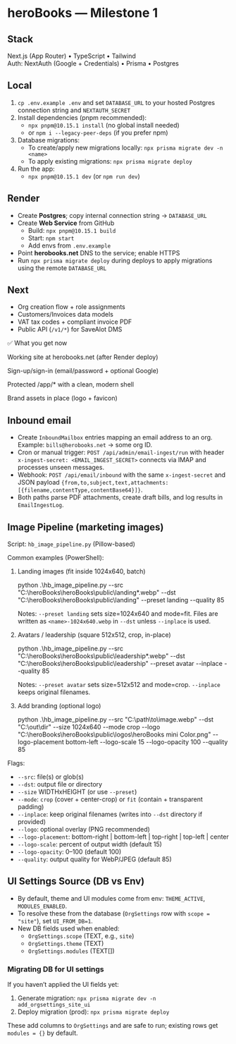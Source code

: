 # heroBooks — Milestone 1

## Stack
Next.js (App Router) • TypeScript • Tailwind  
Auth: NextAuth (Google + Credentials) • Prisma • Postgres

## Local
1) `cp .env.example .env` and set `DATABASE_URL` to your hosted Postgres connection string and `NEXTAUTH_SECRET`
2) Install dependencies (pnpm recommended):
   - `npx pnpm@10.15.1 install`  (no global install needed)
   - or `npm i --legacy-peer-deps` (if you prefer npm)
3) Database migrations:
   - To create/apply new migrations locally: `npx prisma migrate dev -n <name>`
   - To apply existing migrations: `npx prisma migrate deploy`
4) Run the app:
   - `npx pnpm@10.15.1 dev` (or `npm run dev`)

## Render
- Create **Postgres**; copy internal connection string -> `DATABASE_URL`
- Create **Web Service** from GitHub
  - Build: `npx pnpm@10.15.1 build`
  - Start: `npm start`
  - Add envs from `.env.example`
- Point **herobooks.net** DNS to the service; enable HTTPS
- Run `npx prisma migrate deploy` during deploys to apply migrations using the remote `DATABASE_URL`

## Next
- Org creation flow + role assignments
- Customers/Invoices data models
- VAT tax codes + compliant invoice PDF
- Public API (`/v1/*`) for SaveAlot DMS

✅ What you get now

Working site at herobooks.net (after Render deploy)

Sign-up/sign-in (email/password + optional Google)

Protected /app/* with a clean, modern shell

Brand assets in place (logo + favicon)

## Inbound email
- Create `InboundMailbox` entries mapping an email address to an org. Example: `bills@herobooks.net` -> some org ID.
- Cron or manual trigger: `POST /api/admin/email-ingest/run` with header `x-ingest-secret: <EMAIL_INGEST_SECRET>` connects via IMAP and processes unseen messages.
- Webhook: `POST /api/email/inbound` with the same `x-ingest-secret` and JSON payload `{from,to,subject,text,attachments:[{filename,contentType,contentBase64}]}`.
- Both paths parse PDF attachments, create draft bills, and log results in `EmailIngestLog`.

## Image Pipeline (marketing images)

Script: `hb_image_pipeline.py` (Pillow-based)

Common examples (PowerShell):

1) Landing images (fit inside 1024x640, batch)

   python .\hb_image_pipeline.py --src "C:\heroBooks\heroBooks\public\landing\*.webp" --dst "C:\heroBooks\heroBooks\public\landing" --preset landing --quality 85

   Notes: `--preset landing` sets size=1024x640 and mode=fit. Files are written as `<name>-1024x640.webp` in `--dst` unless `--inplace` is used.

2) Avatars / leadership (square 512x512, crop, in-place)

   python .\hb_image_pipeline.py --src "C:\heroBooks\heroBooks\public\leadership\*.webp" --dst "C:\heroBooks\heroBooks\public\leadership" --preset avatar --inplace --quality 85

   Notes: `--preset avatar` sets size=512x512 and mode=crop. `--inplace` keeps original filenames.

3) Add branding (optional logo)

   python .\hb_image_pipeline.py --src "C:\path\to\image.webp" --dst "C:\out\dir" --size 1024x640 --mode crop --logo "C:\heroBooks\heroBooks\public\logos\heroBooks mini Color.png" --logo-placement bottom-left --logo-scale 15 --logo-opacity 100 --quality 85

Flags:
- `--src`: file(s) or glob(s)
- `--dst`: output file or directory
- `--size` WIDTHxHEIGHT (or use `--preset`)
- `--mode`: `crop` (cover + center-crop) or `fit` (contain + transparent padding)
- `--inplace`: keep original filenames (writes into `--dst` directory if provided)
- `--logo`: optional overlay (PNG recommended)
- `--logo-placement`: bottom-right | bottom-left | top-right | top-left | center
- `--logo-scale`: percent of output width (default 15)
- `--logo-opacity`: 0–100 (default 100)
- `--quality`: output quality for WebP/JPEG (default 85)

## UI Settings Source (DB vs Env)

- By default, theme and UI modules come from env: `THEME_ACTIVE`, `MODULES_ENABLED`.
- To resolve these from the database (`OrgSettings` row with `scope = "site"`), set `UI_FROM_DB=1`.
- New DB fields used when enabled:
  - `OrgSettings.scope` (TEXT, e.g., `site`)
  - `OrgSettings.theme` (TEXT)
  - `OrgSettings.modules` (TEXT[])

### Migrating DB for UI settings

If you haven’t applied the UI fields yet:

1) Generate migration: `npx prisma migrate dev -n add_orgsettings_site_ui`
2) Deploy migration (prod): `npx prisma migrate deploy`

These add columns to `OrgSettings` and are safe to run; existing rows get `modules = {}` by default.
